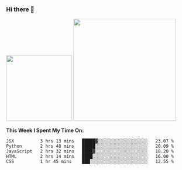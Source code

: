 ### Hi there 👋

<!--
**nestor22/nestor22** is a ✨ _special_ ✨ repository because its `README.md` (this file) appears on your GitHub profile.

Here are some ideas to get you started:

- 🔭 I’m currently working on ...
- 🌱 I’m currently learning ...
- 👯 I’m looking to collaborate on ...
- 🤔 I’m looking for help with ...
- 💬 Ask me about ...
- 📫 How to reach me: ...
- 😄 Pronouns: ...
- ⚡ Fun fact: ...
-->


<img height="180em" src="https://github-readme-stats.vercel.app/api?username=nestor22&show_icons=true&hide_border=true&&count_private=true&include_all_commits=true&theme=radical" />
<img height="280em" src="https://github-readme-stats.vercel.app/api/top-langs/?username=nestor22&layout=compact)](https://github.com/nestor22/github-readme-stats&theme=radical"  />



**This Week I Spent My Time On:**
<!--START_SECTION:waka-->
```text
JSX          3 hrs 13 mins   █████▓░░░░░░░░░░░░░░░░░░░   23.07 % 
Python       2 hrs 48 mins   █████░░░░░░░░░░░░░░░░░░░░   20.09 % 
JavaScript   2 hrs 32 mins   ████▓░░░░░░░░░░░░░░░░░░░░   18.20 % 
HTML         2 hrs 14 mins   ████░░░░░░░░░░░░░░░░░░░░░   16.00 % 
CSS          1 hr 45 mins    ███░░░░░░░░░░░░░░░░░░░░░░   12.55 % 
```
<!--END_SECTION:waka-->


